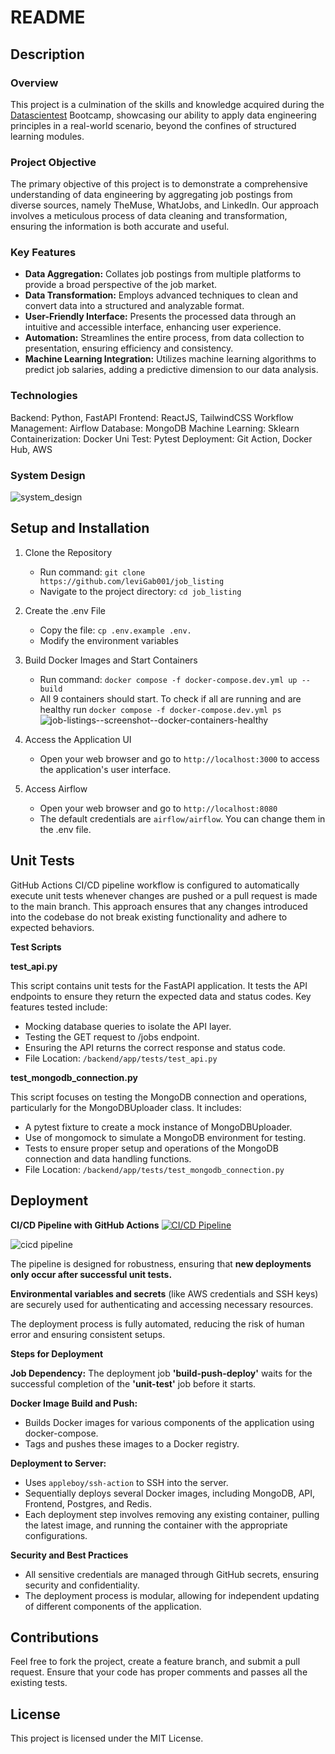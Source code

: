 # README

## Description

### Overview

This project is a culmination of the skills and knowledge acquired during the [Datascientest](https://github.com/DataScientest) Bootcamp, showcasing our ability to apply data engineering principles in a real-world scenario, beyond the confines of structured learning modules.

### Project Objective

The primary objective of this project is to demonstrate a comprehensive understanding of data engineering by aggregating job postings from diverse sources, namely TheMuse, WhatJobs, and LinkedIn. Our approach involves a meticulous process of data cleaning and transformation, ensuring the information is both accurate and useful.

### Key Features

- **Data Aggregation:** Collates job postings from multiple platforms to provide a broad perspective of the job market.
- **Data Transformation:** Employs advanced techniques to clean and convert data into a structured and analyzable format.
- **User-Friendly Interface:** Presents the processed data through an intuitive and accessible interface, enhancing user experience.
- **Automation:** Streamlines the entire process, from data collection to presentation, ensuring efficiency and consistency.
- **Machine Learning Integration:** Utilizes machine learning algorithms to predict job salaries, adding a predictive dimension to our data analysis.

### Technologies

Backend: Python, FastAPI
Frontend: ReactJS, TailwindCSS
Workflow Management: Airflow
Database: MongoDB
Machine Learning: Sklearn
Containerization: Docker
Uni Test: Pytest
Deployment: Git Action, Docker Hub, AWS

### System Design

![system_design](https://github.com/leviGab001/job_listings/blob/main/images/system_design.png)

## Setup and Installation

1. Clone the Repository

   - Run command: `git clone https://github.com/leviGab001/job_listing`
   - Navigate to the project directory: `cd job_listing`

2. Create the .env File

   - Copy the file: `cp .env.example .env.`
   - Modify the environment variables

3. Build Docker Images and Start Containers

   - Run command: `docker compose -f docker-compose.dev.yml up --build`
   - All 9 containers should start. To check if all are running and are healthy run `docker compose -f docker-compose.dev.yml ps`
     ![job-listings--screenshot--docker-containers-healthy](https://github.com/leviGab001/job_listings/assets/10182052/388e0a02-7899-41da-8492-92f8c26518e8)

4. Access the Application UI

   - Open your web browser and go to `http://localhost:3000` to access the application's user interface.

5. Access Airflow
   - Open your web browser and go to `http://localhost:8080`
   - The default credentials are `airflow/airflow`. You can change them in the .env file.

## Unit Tests

GitHub Actions CI/CD pipeline workflow is configured to automatically execute unit tests whenever changes are pushed or a pull request is made to the main branch. This approach ensures that any changes introduced into the codebase do not break existing functionality and adhere to expected behaviors.

**Test Scripts**

**test_api.py**

This script contains unit tests for the FastAPI application. It tests the API endpoints to ensure they return the expected data and status codes. Key features tested include:

- Mocking database queries to isolate the API layer.
- Testing the GET request to /jobs endpoint.
- Ensuring the API returns the correct response and status code.
- File Location: `/backend/app/tests/test_api.py`

**test_mongodb_connection.py**

This script focuses on testing the MongoDB connection and operations, particularly for the MongoDBUploader class. It includes:

- A pytest fixture to create a mock instance of MongoDBUploader.
- Use of mongomock to simulate a MongoDB environment for testing.
- Tests to ensure proper setup and operations of the MongoDB connection and data handling functions.
- File Location: `/backend/app/tests/test_mongodb_connection.py`

## Deployment

**CI/CD Pipeline with GitHub Actions** [![CI/CD Pipeline](https://github.com/leviGab001/job_listings/actions/workflows/pipeline.yml/badge.svg?branch=main)](https://github.com/leviGab001/job_listings/actions/workflows/pipeline.yml)


![cicd pipeline](https://github.com/leviGab001/job_listings/blob/main/images/git_actions.png)


The pipeline is designed for robustness, ensuring that **new deployments only occur after successful unit tests.**

**Environmental variables and secrets** (like AWS credentials and SSH keys) are securely used for authenticating and accessing necessary resources.

The deployment process is fully automated, reducing the risk of human error and ensuring consistent setups.

**Steps for Deployment**

**Job Dependency:** The deployment job **'build-push-deploy'** waits for the successful completion of the **'unit-test'** job before it starts.

**Docker Image Build and Push:**

- Builds Docker images for various components of the application using docker-compose.
- Tags and pushes these images to a Docker registry.

**Deployment to Server:**

- Uses `appleboy/ssh-action` to SSH into the server.
- Sequentially deploys several Docker images, including MongoDB, API, Frontend, Postgres, and Redis.
- Each deployment step involves removing any existing container, pulling the latest image, and running the container with the appropriate configurations.

**Security and Best Practices**

- All sensitive credentials are managed through GitHub secrets, ensuring security and confidentiality.
- The deployment process is modular, allowing for independent updating of different components of the application.

## Contributions

Feel free to fork the project, create a feature branch, and submit a pull request. Ensure that your code has proper comments and passes all the existing tests.

## License

This project is licensed under the MIT License.
